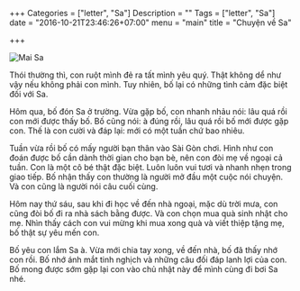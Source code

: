 +++
Categories = ["letter", "Sa"]
Description = ""
Tags = ["letter", "Sa"]
date = "2016-10-21T23:46:26+07:00"
menu = "main"
title = "Chuyện về Sa"

+++

![Mai Sa](/img/sa.png)

Thói thường thì, con ruột mình đẻ ra tất mình yêu quý. Thật không dể như vậy nếu không phải con mình. Tuy nhiên, bố lại có những tình cảm đặc biệt đối với Sa.

Hôm qua, bố đón Sa ở trường. Vừa gặp bố, con nhanh nhảu nói: lâu quá rồi con mới được thấy bố. Bố cũng nói: à đúng rồi, lâu quá rồi bố mới được gặp con. Thế là con cười và đáp lại: mới có một tuần chứ bao nhiêu.

Tuần vừa rồi bố có mấy người bạn thân vào Sài Gòn chơi. Hình như con đoán được bố cần dành thời gian cho bạn bè, nên con đòi mẹ về ngoại cả tuần. Con là một cô bé thật đặc biệt. Luôn luôn vui tươi và nhanh nhẹn trong giao tiếp. Bố nhận thấy con thường là người mở đầu một cuộc nói chuyện. Và con cũng là người nói câu cuối cùng.

Hôm nay thứ sáu, sau khi đi học về đến nhà ngoại, mặc dù trời mưa, con cũng đòi bố đi ra nhà sách bằng được. Và con chọn mua quà sinh nhật cho mẹ. Nhìn thấy cách con vui mừng khi mua xong quà và viết thiệp tặng mẹ, bố thật sự yêu mến con.

Bố yêu con lắm Sa à. Vừa mới chia tay xong, về đến nhà, bố đã thấy nhớ con rồi. Bố nhớ ánh mắt tinh nghịch và những câu đối đáp lanh lợi của con. Bố mong được sớm gặp lại con vào chủ nhật này để mình cùng đi bơi Sa nhé.

